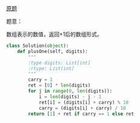 [原题](https://leetcode.com/problems/plus-one/)

题意：

数组表示的数值，返回+1后的数组形式。

```Python
class Solution(object):
    def plusOne(self, digits):
        """
        :type digits: List[int]
        :rtype: List[int]
        """
        carry = 1
        ret = [0] * len(digits)
        for j in range(0, len(digits)):
            i = len(digits) - j - 1
            ret[i] = (digits[i] + carry) % 10
            carry = (digits[i] + carry) / 10
        return [1] + ret if carry == 1 else ret
```